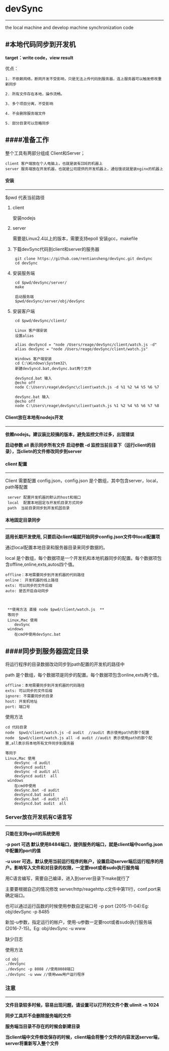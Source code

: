 # devSync
---
the local machine and develop machine synchronization code


#本地代码同步到开发机
---

**target：write code，view result**

优点：

	1. 不依赖网络，断网开发不受影响，只是无法上传代码到服务器，连上服务器可以触发修改重新同步

	2. 所有文件存在本地，操作流畅。

	3. 多个项目分离，不受影响

	4. 不会删除服务端文件

	5. 部分目录可以忽略同步


####准备工作
---


整个工具有两部分组成 Client和Server；
	
	client 客户端放在个人电脑上，也就是装有IDE的机器上
	server 服务端放在开发机器，也就是公司提供的开发机器上，通俗饿说就是装nginx的机器上


 


#### 安装
---

$pwd 代表当前路径


1. client 
	
	安装nodejs
	
2. server

	需要是Linux2.4以上的版本，需要支持epoll
	安装gcc，makefile
	
3. 下载devSync代码到client和server的服务器

	 	git clone https://github.com/rentiansheng/devSync.git devSync
 		cd devSync
 		
4. 安装服务端
	
		cd $pwd/devSync/server/
 		make
 		
 		启动服务端
 		$pwd/devSync/server/obj/devSync
		
	

 	
     
   
5. 安装客户端
 	
 		
 		
 		cd $pwd/devSync/client/
 	
 		Linux 客户端安装
 		设置alias
 	
 		alias devSyncd = "node /Users/reage/devSync/client/watch.js -d"
 		alias devSync = "node /Users/reage/devSync/client/watch.js" 
 		
 		Windows 客户端安装
 		cd C:\Windows\System32\
 		新建devSyncd.bat,devSync.bat两个文件
 		
 		devSyncd.bat 输入
 		@echo off
		node C:\Users\reage\devSync\client\watch.js -d %1 %2 %4 %5 %6 %7 
		
		devSync.bat 输入
 		@echo off
		node C:\Users\reage\devSync\client\watch.js %1 %2 %4 %5 %6 %7 %8
		
 	




#### Client放在本地有nodejs开发
---
 **依赖nodejs。建议装比较搞的版本，避免监控文件过多，出现错误**
 
 **启动参数 all 表示同步所有文件**
 **启动参数 -d 监控当前目录下（运行client的目录），当clietn的文件修改同步到server**
 
 
 
 		
 
 
  
 
#### client 配置
---

Client 需要配置 config.json，config.json 是个数组，其中包含server，local，path等配置

	 server 配置开发机器的默认的host和端口
	 local  配置本地固定与开发机目录方式同步
	 path  当前目录同步到开发机固目录
	 



#### 本地固定目录同步
---

**适用长期开发使用, 只要启动client端就开始同步config.json文件中local配置项**

  通过local配置本地目录和服务器目录来同步数据的。
  
  local 是个数组，每个数据项是一个开发机和本地机器同步的配置。每个数据项包含offline,online,exts,autos四个值。
	
	offline：本地需要同步到开发机器的代码路径
	online： 开发机器的线上路径
	exts: 可以同步的文件后缀
	auto: 是否开启自动同步
 
 
 
	 **使用方法 直接 node $pwd/client/watch.js  **
	 等同于
	 Linux,Mac 使用
	 	devSync 
	 windows
	 	在cmd中使用devSync.bat
	 
	 
 
 
####同步到服务器固定目录
---

 将运行程序的目录数据改动同步到path配置的开发机的路径中
 
 path 是个数组，每个数据项是同步的配置。每个数据项包含online,exts两个值。
 
  	offline：本地需要同步到开发机器的代码路径
  	exts: 可以同步的文件后缀
  	ignore: 不需要同步的目录
  	host: 开发机地址
	port: 端口号

 使用方法
 
 	cd 代码目录
 	node  $pwd/client/watch.js -d audit  //audit 表示使用path的那个配置
 	node  $pwd/client/watch.js all -d audit //audit 表示使用path的那个配置,all表示将本地所有文件同步到服务器
 	
 	等同于
 	Linux,Mac 使用
	 	devSync -d audit
	 	devSyncd audit 
	 	devSync -d audit all
	 	devSyncd audit  all 
	 windows
	 	在cmd中使用
	 	devSync.bat -d audit
	 	devSyncd.bat audit
	 	devSync.bat -d audit all
	 	devSyncd.bat audit  all 

 	
 	



### Server放在开发机有C语言写
---

 **只能在支持epoll的系统使用**
 
 **-p port 可选 默认使用8484端口，提供服务的端口，就是client端中config.json中配置的port的值**
 
 **-u user 可选，默认使用当前运行程序的账户，设置启动server端后运行程序的用户。影响写入文件和对目录的权限，一定要root或者sudo执行服务端**


 用C语言编写，需要自己编译，进入到server目录下make就行了

 主要要根据自己的情况修改 server/http/reagehttp.c文件中第11行，conf.port来确定端口。

 也可以通过运行函数的时候使用参数自定端口号  -p port   (2015-11-04):Eg: obj/devSync -p 8485

 新加-u参数，指定运行的帐户，使用-u参数一定要root或者sudo执行服务端(2016-7-15)。Eg: obj/devSync -u www


 缺少日志

 使用方法

 	cd obj
 	./devSync
 	./devSync -p 8088 //使用8088端口
 	./devSync -u www //使用www用户运行程序

 
### 注意
---
 
  **文件目录较多时候，容易出现问题，请设置可以打开的文件个数 ulimit -n 1024**

  **同步工具并不会删除服务端的文件**

  **服务端当目录不存在的时候会新建目录**

  **当client端中文件修改保存的时候，client端会将整个文件的内容发送server端，server将重新写入整个文件**

 
